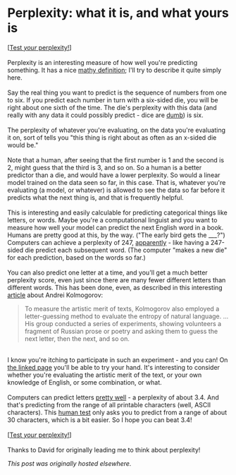 # Perplexity: what it is, and what yours is

<div>
<p>[<a href="http://ajschumacher.github.io/perplexity/">Test <em>your</em> perplexity!</a>]<br>
<br>
Perplexity is an interesting measure of how well you're predicting something. It has a nice <a href="http://en.wikipedia.org/wiki/Perplexity">mathy definition</a>;&#160;I'll try to describe it quite simply here.<br>
<br>
Say the real thing you want to predict is the sequence of numbers from one to six. If you predict each number in turn with a six-sided die, you will be right about one sixth of the time. The die's perplexity with this data (and really with any data it could possibly predict - dice are <a href="http://en.wikipedia.org/wiki/Cleromancy">dumb</a>) is six.<br>
<br>
The perplexity of whatever you're evaluating, on the data you're evaluating it on, sort of tells you "this thing is right about as often as an x-sided die would be."<br>
<br>
Note that a human, after seeing that the first number is 1 and the second is 2, might guess that the third is 3, and so on. So a human is a better predictor than a die, and would have a lower perplexity. So would a linear model trained on the data seen so far, in this case. That is, whatever you're evaluating (a model, or whatever) is allowed to see the data so far before it predicts what the next thing is, and that is frequently helpful.<br>
<br>
This is interesting and easily calculable for predicting categorical things like letters, or words. Maybe you're a computational linguist and you want to measure how well your model can predict the next English word in a book. Humans are pretty good at this, by the way. ("The early bird gets the ___?") Computers can achieve a perplexity of 247, <a href="http://en.wikipedia.org/wiki/Perplexity">apparently</a> - like having a 247-sided die predict each subsequent word. (The computer "makes a new die" for each prediction, based on the words so far.)<br>
<br>
You can also predict one letter at a time, and you'll get a much better perplexity score, even just since there are many fewer different letters than different words. This has been done, even, as described in this interesting <a href="http://nautil.us/issue/4/the-unlikely/the-man-who-invented-modern-probability">article</a> about Andrei Kolmogorov:<br>
</p>
<blockquote>To measure the artistic merit of texts, Kolmogorov also employed a letter-guessing method to evaluate the entropy of natural language. ... His group conducted a series of experiments, showing volunteers a fragment of Russian prose or poetry and asking them to guess the next letter, then the next, and so on.</blockquote>
<br>
I know you're itching to participate in such an experiment - and you can! On <a href="http://ajschumacher.github.io/perplexity/">the linked page</a> you'll be able to try your hand. It's interesting to consider whether you're evaluating the artistic merit of the text, or your own knowledge of English, or some combination, or what.<br>
<br>
Computers can predict letters <a href="http://acl.ldc.upenn.edu/J/J92/J92-1002.pdf">pretty well</a>&#160;- a perplexity of about 3.4. And that's predicting from the range of all printable characters (well, ASCII characters). This <a href="http://ajschumacher.github.io/perplexity/">human test</a> only asks you to predict from a range of about 30 characters, which is a bit easier. So I hope you can beat 3.4!<br>
<br>
[<a href="http://ajschumacher.github.io/perplexity/">Test&#160;<em>your</em>&#160;perplexity!</a>]<br>
<br>
Thanks to David for originally leading me to think about perplexity!<br>
</div>


*This post was originally hosted elsewhere.*
